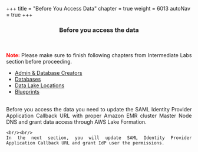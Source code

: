 +++
title = "Before You Access Data"
chapter = true
weight = 6013
autoNav = true
+++

<center><h3>Before you access the data </h3></center>

<div style="text-align: justify">
   
   <br/><br/>
       <b style="color:red !important;"> Note: </b> Please make sure to finish following chapters from Intermediate Labs section before proceeding.
       <br/>
          <ul>
                  <li><a href="../../50-intermediate/501-admin-db-creator.html">Admin & Database Creators</a></li>
                  <li><a href="../../50-intermediate/502-databases.html">Databases</a></li>
                  <li><a href="../../50-intermediate/503-data-lake-locations.html">Data Lake Locations</a></li>
                  <li><a href="../../50-intermediate/504-blueprints.html">Blueprints</a></li>
          </ul>
       
   <br/>
    Before you access the data you need to update the SAML Identity Provider Application Callback URL with proper Amazon EMR cluster Master Node DNS and grant data access through AWS Lake Formation.
    
    <br/><br/>
    In the next section, you will update SAML Identity Provider Application Callback URL and grant IdP user the permissions.
</div>